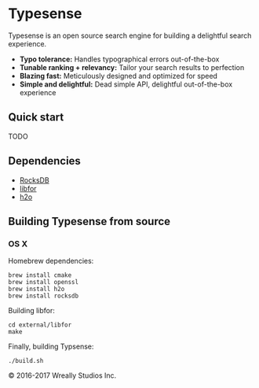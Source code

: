 # Typesense

Typesense is an open source search engine for building a delightful search experience.

- **Typo tolerance:** Handles typographical errors out-of-the-box
- **Tunable ranking + relevancy:** Tailor your search results to perfection
- **Blazing fast:** Meticulously designed and optimized for speed
- **Simple and delightful:** Dead simple API, delightful out-of-the-box experience

## Quick start

TODO

## Dependencies

* [RocksDB](https://github.com/facebook/rocksdb)
* [libfor](https://github.com/cruppstahl/for/)
* [h2o](https://github.com/h2o/h2o)

## Building Typesense from source

### OS X

Homebrew dependencies:

```
brew install cmake
brew install openssl
brew install h2o
brew install rocksdb
```

Building libfor:

```
cd external/libfor
make
```

Finally, building Typsense:

```
./build.sh
```

&copy; 2016-2017 Wreally Studios Inc.